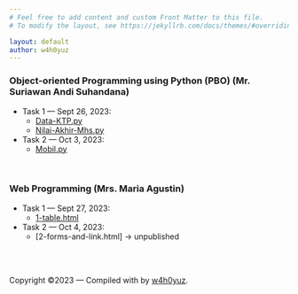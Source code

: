 ```yaml
---
# Feel free to add content and custom Front Matter to this file.
# To modify the layout, see https://jekyllrb.com/docs/themes/#overriding-theme-defaults

layout: default
author: w4h0yuz
---
```

### Object-oriented Programming using Python (PBO) (Mr. Suriawan Andi Suhandana)
- Task 1 &mdash; Sept 26, 2023:
  - [Data-KTP.py](https://github.com/wahyu-priambodo/oops-python/tree/main/1-task) 
  - [Nilai-Akhir-Mhs.py](https://github.com/wahyu-priambodo/oops-python/blob/main/1-task/Nilai-Akhir-Mhs.py)
- Task 2 &mdash; Oct 3, 2023:
  - [Mobil.py](https://github.com/wahyu-priambodo/oops-python/blob/main/2-task/Mobil.py)

<br>

### Web Programming (Mrs. Maria Agustin)
- Task 1 &mdash; Sept 27, 2023:
  - [1-table.html](https://github.com/wahyu-priambodo/web-programming/blob/main/src/1-tabel.html)
- Task 2 &mdash; Oct 4, 2023:
  - [2-forms-and-link.html] -> unpublished

<br><br>

Copyright &copy;2023 &mdash; Compiled with <i class="fa-solid fa-heart fa-xs"></i> by [w4h0yuz](https://github.com/wahyu-priambodo).